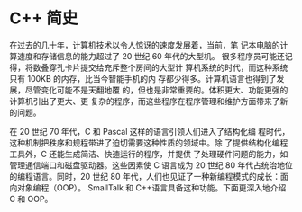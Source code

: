 # C++ 简史

在过去的几十年，计算机技术以令人惊讶的速度发展着，当前，笔 记本电脑的计算速度和存储信息的能力超过了 20 世纪 60 年代的大型机。 很多程序员可能还记得，将数叠穿孔卡片提交给充斥整个房间的大型计 算机系统的时代，而这种系统只有 100KB 的内存，比当今智能手机的内 存都少得多。计算机语言也得到了发展，尽管变化可能不是天翻地覆 的，但也是非常重要的。体积更大、功能更强的计算机引出了更大、更 复杂的程序，而这些程序在程序管理和维护方面带来了新的问题。

在 20 世纪 70 年代，C 和 Pascal 这样的语言引领人们进入了结构化编 程时代，这种机制把秩序和规程带进了迫切需要这种性质的领域中。除 了提供结构化编程工具外，C 还能生成简洁、快速运行的程序，并提供 了处理硬件问题的能力，如管理通信端口和磁盘驱动器。这些因素使 C 语言成为 20 世纪 80 年代占统治地位的编程语言。同时，20 世纪 80 年代，人们也见证了一种新编程模式的成长：面向对象编程（OOP）。 SmallTalk 和 C++语言具备这种功能。下面更深入地介绍 C 和 OOP。
